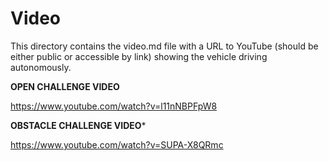 Video
====

This directory contains the video.md file with a URL to YouTube (should be either public or accessible by link) showing the vehicle driving autonomously.

**OPEN CHALLENGE VIDEO**

https://www.youtube.com/watch?v=l11nNBPFpW8



**OBSTACLE CHALLENGE VIDEO***

https://www.youtube.com/watch?v=SUPA-X8QRmc
